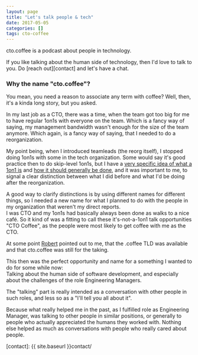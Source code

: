 ```yaml
---
layout: page
title: "Let's talk people & tech"
date: 2017-05-05
categories: []
tags: cto-coffee
---
```


cto.coffee is a podcast about people in technology.

If you like talking about the human side of technology, then I'd love to talk to you. Do [reach out][contact] and let's
have a chat.

### Why the name "cto.coffee"?

You mean, you need a reason to associate any term with coffee? Well, then, it's a kinda long story, but you asked.

In my last job as a CTO, there was a time, when the team got too big for me to
have regular 1on1s with everyone on the team. Which is a fancy way of saying,
my management bandwidth wasn't enough for the size of the team anymore. Which
again, is a fancy way of saying, that I needed to do a reorganization.

My point being, when I introduced teamleads (the reorg itself), I stopped
doing 1on1s with some in the tech organization. Some would say it's good
practice then to do skip-level 1on1s, but I have a [very specific idea of what a
1on1 is][1on1-purpose] and [how it should generally be done][1on1-structure],
and it was important to me, to signal a clear distinction between what I did
before and what I'd be doing after the reorganization.

A good way to clarify distinctions is by using different names for different
things, so I needed a new name for what I planned to do with the people in my
organization that weren't my direct reports.  
I was CTO and my 1on1s had basically always been done as walks to a nice café.
So it kind of was a fitting to call these it's-not-a-1on1 talk opportunities
"CTO Coffee", as the people were most likely to get coffee with me as the CTO.

At some point [Robert](https://twitter.com/kventil) pointed out to me, that
the .coffee TLD was available and that cto.coffee was still for the taking.

This then was the perfect opportunity and name for a something I wanted to do
for some while now:  
Talking about the human side of software development, and especially about the challenges of the role Engineering
Managers.

The "talking" part is really intended as a conversation with other people in such
roles, and less so as a "I'll tell you all about it".

Because what really helped me in the past, as I fulfilled role as Engineering Manager, was talking to other people in
similar positions, or generally to people who actually appreciated the humans they worked with. Nothing else helped as
much as conversations with people who really cared about people.


[1on1-purpose]: http://squeakyvessel.com/2015/05/21/1on1-purpose-goals/
[1on1-structure]: http://squeakyvessel.com/2015/09/09/1on1-structure/
[contact]:  {{ site.baseurl }}contact/

